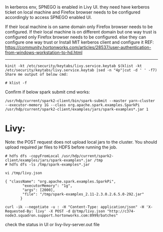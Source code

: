 
In kerberos env, SPNEGO is enabled in Livy UI. 
they need have kerberos ticket on local machine and Firefox browser needs to be configured accordingly to access SPNEGO enabled UI.

If their local machine is on same domain only Firefox browser needs to be configured.
If their local machine is on different domain but one way trust is configured only Firefox browser needs to be configured. else they can configure one way trust or
Install MIT kerberos client and configure it 
REF: https://community.hortonworks.com/articles/28537/user-authentication-from-windows-workstation-to-hd.html

--------------------------------------------
```
kinit -kt /etc/security/keytabs/livy.service.keytab $(klist -kt /etc/security/keytabs/livy.service.keytab |sed -n "4p"|cut -d ' ' -f7)
Share me output of below cmd:

# klist -f
```

Confirm if below spark submit cmd works:

```
/usr/hdp/current/spark2-client/bin/spark-submit --master yarn-cluster --executor-memory 1G --class org.apache.spark.examples.SparkPi /usr/hdp/current/spark2-client/examples/jars/spark-examples*.jar 1	
```

Livy:
=====
 Note: the POST request does not upload local jars to the cluster. You should upload required jar files to HDFS before running the job. 
```
# hdfs dfs -copyFromLocal /usr/hdp/current/spark2-client/examples/jars/spark-examples*.jar /tmp
# hdfs dfs -ls /tmp/spark-examples*.jar
```
```
vi /tmp/livy.json

{ "className": "org.apache.spark.examples.SparkPi",
        "executorMemory": "1g",
        "args": [2000],
        "file": "/tmp/spark-examples_2.11-2.3.0.2.6.5.0-292.jar"
       }

curl -ik --negotiate -u : -H "Content-Type: application/json" -H 'X-Requested-By: livy' -X POST -d @/tmp/livy.json "http://c374-node3.squadron.support.hortonworks.com:8999/batches"
```

check the status in UI or livy-livy-server.out file
